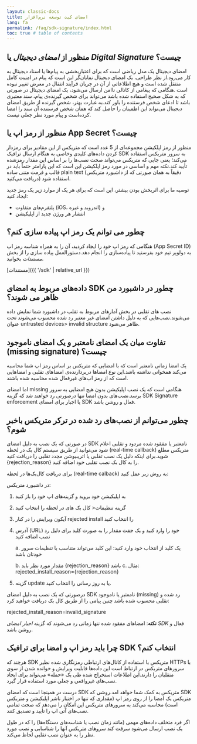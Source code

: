 ```yaml
---
layout: classic-docs
title: امضای کیت توسعه نرم‌افزار
lang: fa
permalink: /faq/sdk-signature/index.html
toc: true # table of contents
---
```


## منظور از *امضای دیجیتال* یا *Digital Signature* چیست؟

امضای دیجیتال یک مدل ریاضی است که برای اعتباربخشی به پیام‌ها یا اسناد دیجیتال به کار می‌رود.از نظر طراحی، یک امضای دیجیتال نمایان‌گر این است که پیام در امنیت کامل منتقل شده است و هیچ اطلاعاتی از آن در جریان فرآیند انتقال در معرض تغییر نبوده است .هنگامی که پیغامی از کانالی ناامن ارسال می‌شود، یک امضای دیجیتال در صورتی که به شکل صحیح استفاده شده باشد می‌تواند برای شخص گیرنده‌ی پیام، سند معتبری باشد تا ادعای شخص فرستنده را باور کند.به عبارت بهتر، شخص گیرنده از طریق امضای دیجیتال می‌تواند این اطمینان را حاصل کند که همان شخص فرستنده آن سند را امضا کرده‌است و پیام مورد نظر جعلی نیست.

## منظور از **رمز اپ** یا **App Secret** چیست؟

منظور از رمز اپلکیشن مجموعه‌ای از 5 عدد است که متریکس از این مقادیر برای رمزدار کردن داده‌های کلیدی وخاصی به هنگام ارسال ترافیک SDK به سرور متریکس استفاده می‌کند؛ یعنی جایی که متریکس می‌تواند صحت نصب‌ها را بر اساس این مقدار رمزشده تأیید کند.نکته مهم و اساسی در مورد رمز اپلکیشن این است که این پارامتر حتماً باید در قالب و فرمت متنی ساده plain text  (دقیقاً به همان صورتی که از داشبورد متریکس دریافت می‌کنید) استفاده شود.

توصیه ما برای اثربخش بودن بیشتر، این است که برای هر یک از موارد زیر یک رمز جدید ایجاد کنید:

-	پلتفرم‌های متفاوت (iOS، اندروید و غیره) و
-	انتشار هر ورژن جدید از اپلیکیشن

## چطور می توانم یک رمز اپ پیاده سازی کنم؟

هنگامی که رمز اپ خود را ایجاد کردید، آن را به همراه شناسه رمز اپ (App Secret ID) به دولوپر تیم خود بفرستید تا پیاده‌سازی را انجام دهد.دستورالعمل پیاده سازی را از بخش *مستندات* بخوانید.

[مستندات]({{ '/sdk' | relative_url }})

## داده‌های مربوط به امضای SDK چطور در داشبورد من ظاهر می شوند؟

نصب های تقلبی در بخش آمارهای مربوط به تقلب در داشبورد شما نمایش داده می‌شوند.نصب‌هایی که به دلیل داشتن امضای غیر معتبر رد شده محسوب می‌شوند تحت عنوان untrusted devices> invalid structure ظاهر می‌شود.

## تفاوت میان یک امضای نامعتبر و یک امضای ناموجود (missing signature) چیست؟

یک امضا زمانی نامعتبر است که با امضایی که متریکس بر اساس رمز اپ شما محاسبه می‌کند همخوانی نداشته باشد.این نوع امضاها دربردارنده‌ی امضاهای تقلبی و امضاهایی است که از رمز اپ‌های غیرفعال شده محاسبه شده باشند.

اما امضای missing هنگامی است که یک نصب اپلیکیشن بدون هیچ امضایی به سرور برسد.نصب‌های بدون امضا تنها درصورتی رد خواهند شد که گزینه SDK Signature enforcement یا اجبار برای امضای SDK فعال و روشن باشد.

## چطور می‌توانم از نصب‌های رد شده در ترکر متریکس باخبر شوم؟

در صورتی که یک نصب به دلیل امضای SDK نامعتبر یا مفقود شده مردود و تقلبی اعلام شود می‌توانید از طریق سیستم کال بک در لحظه (real-time callback) متریکس مطلع شوید.برای اینکه دلیل یک نصب تقلبی یا اتریبیوشن مجدد تقلبی را دریافت کنید {rejection_reason}  را به کال بک نصب تقلبی خود اضافه کنید.

برای دریافت کال‌بک‌ها در لحظه (real-time calback) به روش زیر عمل کنید:

در داشبورد متریکس:

1.	به اپلیکیشن خود بروید و گزینه‌های 
اپ خود را باز کنید

2.	گزینه تنظیمات< کال بک های در لحظه را انتخاب کنید

3.	آیکون ویرایش را در کنار rejected install  را انتخاب کنید

4.	آدرس (URL) خود را وارد کنید و یک جفت مقدار را به صورت کلید برای دلیل رد نصب اضافه کنید

    a.	یک کلید از انتخاب خود وارد کنید: این کلید می‌تواند متناسب با تنظیمات سرور خودتان باشد
    
    b.	مقدار مورد نظر باید  {rejection_reason} باشد
    c.	مثال: rejected_install_reason={rejection_reason}
    
    
    

5.	گزینه update یا به روز رسانی را انتخاب کنید.

درصورتی که یک نصب به دلیل امضای SDK نامعتبر یا ناموجود (missing) رد شده و تقلبی محسوب شده باشد چنین پیامی را از طریق کال بک دریافت خواهید کرد:

rejected_install_reason=invalid_signature

**نکته**: امضاهای مفقود شده تنها زمانی رد می‌شوند که گزینه *اجبار امضای SDK* فعال و روشن باشد.

## چرا باید رمز اپ و امضا برای ترافیک SDK انتخاب کنم؟

هرچند که SDK متریکس با استفاده از کانال‌های ارتباطی رمزنگاری شده نظیر HTTPs با سرورهای متریکس در ارتباط است این داده‌ها قابلیت ویرایش و خوانده شدن از سوی متقلبان را دارند.این اطلاعات استخراج شده طی یک «حمله»  می‌تواند برای ایجاد نصب‌های غیرواقعی و جعلی مورد استفاده قرار گیرد.

درست در همینجا است که امضای SDK متریکس به کمک شما خواهد امد.روشی که SDK متریکس یک امضا را از روی رمز اپ (مقداری که تنها در اختیار ناشر اپلیکیشن و متریکس است) محاسبه می‌کند به سرورهای متریکس این امکان را می‌دهد که صحت تمامی نصب‌های آتی اپ را تأیید و تصدیق کنند.

اگر فرد متخلف داده‌های مهمی (مانند زمان نصب یا شناسه‌های دستگاه‌ها) را که در طول یک نصب ارسال می‌شود سرقت کند سروهای متریکس آنها را شناسایی و نصب مورد نظر را به عنوان نصب تقلبی لحاظ می‌کند.

